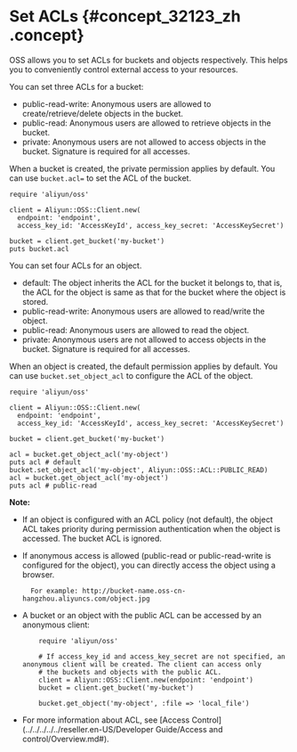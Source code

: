 # Set ACLs {#concept_32123_zh .concept}

OSS allows you to set ACLs for buckets and objects respectively. This helps you to conveniently control external access to your resources.

You can set three ACLs for a bucket:

-   public-read-write: Anonymous users are allowed to create/retrieve/delete objects in the bucket.
-   public-read: Anonymous users are allowed to retrieve objects in the bucket.
-   private: Anonymous users are not allowed to access objects in the bucket. Signature is required for all accesses.

When a bucket is created, the private permission applies by default. You can use `bucket.acl=` to set the ACL of the bucket.

```language-ruby
require 'aliyun/oss'

client = Aliyun::OSS::Client.new(
  endpoint: 'endpoint',
  access_key_id: 'AccessKeyId', access_key_secret: 'AccessKeySecret')

bucket = client.get_bucket('my-bucket')
puts bucket.acl

```

You can set four ACLs for an object.

-   default: The object inherits the ACL for the bucket it belongs to, that is, the ACL for the object is same as that for the bucket where the object is stored.
-   public-read-write: Anonymous users are allowed to read/write the object.
-   public-read: Anonymous users are allowed to read the object.
-   private: Anonymous users are not allowed to access objects in the bucket. Signature is required for all accesses.

When an object is created, the default permission applies by default. You can use `bucket.set_object_acl` to configure the ACL of the object.

```language-ruby
require 'aliyun/oss'

client = Aliyun::OSS::Client.new(
  endpoint: 'endpoint',
  access_key_id: 'AccessKeyId', access_key_secret: 'AccessKeySecret')

bucket = client.get_bucket('my-bucket')

acl = bucket.get_object_acl('my-object')
puts acl # default
bucket.set_object_acl('my-object', Aliyun::OSS::ACL::PUBLIC_READ)
acl = bucket.get_object_acl('my-object')
puts acl # public-read

```

**Note:** 

-   If an object is configured with an ACL policy \(not default\), the object ACL takes priority during permission authentication when the object is accessed. The bucket ACL is ignored.
-   If anonymous access is allowed \(public-read or public-read-write is configured for the object\), you can directly access the object using a browser.

    ```
      For example: http://bucket-name.oss-cn-hangzhou.aliyuncs.com/object.jpg
    
    ```

-   A bucket or an object with the public ACL can be accessed by an anonymous client:

    ```language-ruby
    	require 'aliyun/oss'
    
    	# If access_key_id and access_key_secret are not specified, an anonymous client will be created. The client can access only
    	# the buckets and objects with the public ACL.
    	client = Aliyun::OSS::Client.new(endpoint: 'endpoint')
    	bucket = client.get_bucket('my-bucket')
    
    	bucket.get_object('my-object', :file => 'local_file')
    
    ```

-   For more information about ACL, see [Access Control](../../../../../reseller.en-US/Developer Guide/Access and control/Overview.md#).


